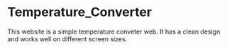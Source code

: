 # Temperature_Converter
This website is a simple temperature conveter web. It has a clean design and works well on different screen sizes.
